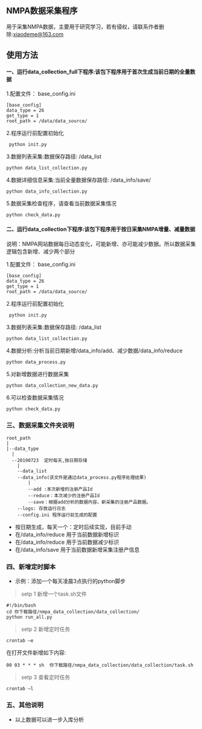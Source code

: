 ## NMPA数据采集程序
用于采集NMPA数据，主要用于研究学习，若有侵权，请联系作者删除:xiaodeme@163.com

## 使用方法
#### 一、运行data_collection_full下程序:该包下程序用于首次生成当前日期的全量数据

1.配置文件： base_config.ini
```
[base_config]
data_type = 26
get_type = 1
root_path = /data/data_source/
```
2.程序运行前配置初始化
```
 python init.py
```   
3.数据列表采集:数据保存路径: /data_list
```
python data_list_collection.py
``` 
4.数据详细信息采集:当前全量数据保存路径: /data_info/save/
```
python data_info_collection.py
``` 
5.数据采集检查程序，请查看当前数据采集情况
```
python check_data.py
```

#### 二、运行data_collection下程序:该包下程序用于按日采集NMPA增量、减量数据
说明：NMPA网站数据每日动态变化，可能新增、亦可能减少数据。所以数据采集逻辑包含新增、减少两个部分

1.配置文件： base_config.ini
```
[base_config]
data_type = 26
get_type = 1
root_path = /data/data_source/
```
2.程序运行前配置初始化
```
 python init.py
```   
3.数据列表采集:数据保存路径: /data_list
```
python data_list_collection.py
``` 
4.数据分析:分析当前日期新增/data_info/add、减少数据/data_info/reduce 
```
python data_process.py
``` 
5.对新增数据进行数据采集
```
python data_collection_new_data.py
```
6.可以检查数据采集情况
```
python check_data.py
```

### 三、数据采集文件夹说明
```
root_path
|
|--data_type
  |
  --20190723  定时每天,按日期存储
    |
    --data_list
    --data_info(该文件是通过data_process.py程序处理结果)
        |
        --add :本次新增的注册产品Id
        --reduce：本次减少的注册产品Id
        --save：根据add分析的数据内容，新采集的注册产品数据。
    --logs: 存放运行日志
    --config.ini 程序运行前生成的配置
```
- 按日期生成，每天一个：定时后续实现，目前手动
- 在/data_info/reduce 用于当前数据新增标识
- 在/data_info/reduce 用于当前数据减少标识
- 在/data_info/save 用于当前数据新增采集注册产信息


### 四、新增定时脚本

- 示例：添加一个每天凌晨3点执行的python脚步
> setp 1 新增一个task.sh文件
```
#!/bin/bash
cd 你下载路径/nmpa_data_collection/data_collection/
python run_all.py
```
> setp 2 新增定时任务
```
crontab –e
```
在打开文件新增如下内容:

```
00 03 * * * sh  你下载路径/nmpa_data_collection/data_collection/task.sh
```

> setp 3 查看定时任务

```
crontab –l
```


### 五、其他说明
- 以上数据可以进一步入库分析